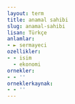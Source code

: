 ```yaml
---
layout: term
title: anamal sahibi
slug: anamal-sahibi
lisan: Türkçe
anlamlar:
- ► sermayeci
ozellikler:
- - isim
  - ekonomi
ornekler:
- - ''
orneklerkaynak:
- - ''
---
```

